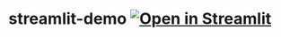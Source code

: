 # streamlit-demo [![Open in Streamlit](https://static.streamlit.io/badges/streamlit_badge_black_white.svg)](https://share.streamlit.io/thulith95/streamlit-demo/main/app.py)